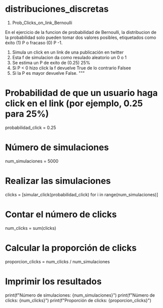 # distribuciones_discretas

1. Prob_Clicks_on_link_Bernoulli

En el ejercicio de la funcion de probabilidad de Bernoulli, la distribucion de la probabilidad solo pueden tomar dos valores posibles, etiquetados como éxito (1) P o fracaso (0) P -1.

1. Simula un click en un link de una publicación en twitter 
2. Esta f de simulacion da como resulado aleatorio un 0 o 1
3. Se estima un P de exito de (0.25) 25%
4. Si P < 0 hizo click la f devuelve True de lo contrario Falsee
6. Si la P es mayor devuelve False.
"""
# Probabilidad de que un usuario haga click en el link (por ejemplo, 0.25 para 25%)
probabilidad_click = 0.25

# Número de simulaciones
num_simulaciones = 5000

# Realizar las simulaciones
clicks = [simular_click(probabilidad_click) for i in range(num_simulaciones)]

# Contar el número de clicks
num_clicks = sum(clicks)

# Calcular la proporción de clicks
proporcion_clicks = num_clicks / num_simulaciones

# Imprimir los resultados
print(f"Número de simulaciones: {num_simulaciones}")
print(f"Número de clicks: {num_clicks}")
print(f"Proporción de clicks: {proporcion_clicks}")
